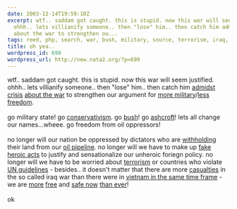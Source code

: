 ```yaml
---
date: 2003-12-14T19:59:10Z
excerpt: wtf.. saddam got caught. this is stupid. now this war will seem justified.
  ohhh.. lets villianify someone.. then "lose" him.. then catch him admidst crisis
  about the war to strengthen ou...
tags: reed, php, search, war, bush, military, source, terrorism, iraq, google
title: oh yea..
wordpress_id: 699
wordpress_url: http://new.nata2.org/?p=699
---
```


wtf.. saddam got caught. this is stupid. now this war will seem justified. ohhh.. lets villianify someone.. then "lose" him.. then catch him <a href="http://www.krnv.com/Global/story.asp?S=1563356&nav=8faOJf1C">admidst</a> <a href="http://www.insightmag.com/news/565658.html">crisis</a> <a href="http://www.guardian.co.uk/worldlatest/story/0,1280,-3482401,00.html">about the war</a> to strengthen our argument for <a href="http://military.surfwax.com/files/Military_Spending.html">more military</a>/<a href="http://aclu.org/">less freedom</a>.<br/><br/>go military state! 
go <a href="http://www.cnn.com/2003/SHOWBIZ/12/04/limbaugh.records/">conservativism</a>. go <A href="http://www.google.com/search?sourceid=navclient&ie=UTF-8&oe=UTF-8&q=miserable+failure">bush</a>! go <A href="http://www.masnet.org/news.asp?id=750">ashcroft</a>! lets all change our names...wheee. go freedom from oil oppressors! <br/><br/>no longer will our nation be oppressed by dictators who are <a href="http://www.globalresearch.ca/articles/MAD201A.html">withholding</a> their land from our <a href="http://www.truthout.org/docs_01/02.03E.Hallib.Iraq.htm">oil pipeline</a>. no longer will we have to make up <a href="http://news.bbc.co.uk/2/hi/americas/3251731.stm">fake heroic acts</a> to justify and sensationalize our unheroic foriegn policy. no longer will we have to be worried about <a href="http://www.iht.com/articles/120116.html">terrorism</a> or countries who violate <a href="http://www.commondreams.org/headlines03/1211-01.htm">UN guidelines</a> - besides.. it doesn't matter that there are more <a href="http://www9.sbs.com.au/theworldnews/region.php?id=74087?ion=6">casualties</a> in the so called iraq war than there were in <a href="http://www.hipakistan.com/en/detail.php?newsId=en47702&F_catID=&f_type=source">vietnam in the same time frame</a> - we are <a href="http://www.azcentral.com/arizonarepublic/local/articles/1213B1-talkermug13.html">more</a> <a href="http://www.statehornet.com/vnews/display.v/ART/2003/12/03/3fcd98e84e87d">free</a> and <a href="http://www.whitehouse.gov/homeland/">safe now</a> <a href="http://www.prisonplanet.com/analysis_poovey_021203_homeland.html">than ever</a>!<br/><br/>ok
